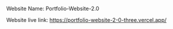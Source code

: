 Website Name: Portfolio-Website-2.0


Website live link: https://portfolio-website-2-0-three.vercel.app/
